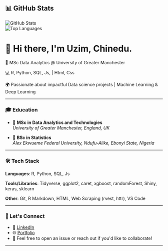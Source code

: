 ## 📊 GitHub Stats
![GitHub Stats](https://github-readme-stats.vercel.app/api?username=Nedum25&show_icons=true&theme=radical)  
![Top Languages](https://github-readme-stats.vercel.app/api/top-langs/?username=Nedum25&layout=compact)

# 👋 Hi there, I'm Uzim, Chinedu.
🌟 MSc Data Analytics @ University of Greater Manchester 

💻 R, Python, SQL, Js, | Html, Css

🌍 Passionate about impactful Data science projects | Machine Learning & Deep Learning 

---
### 🎓 Education
- 📘 **MSc in Data Analytics and Technologies**  
  *University of Greater Manchester, England, UK*

- 📗 **BSc in Statistics**  
  *Alex Ekwueme Federal University, Ndufu-Alike, Ebonyi State, Nigeria*

---

### 🛠️ Tech Stack
**Languages**: R, Python, SQL, Js

**Tools/Libraries**: Tidyverse, ggplot2, caret, xgboost, randomForest, Shiny, keras, sklearn

**Other**: Git, R Markdown, HTML, Web Scraping (rvest, httr), VS Code

---

### 🚀 Let's Connect
- 🔗 [LinkedIn](https://linkedin.com/in/chinedu-uzim)
- 🌐 [Portfolio](https://rpubs.com/Uzim_)
- 💬 Feel free to open an issue or reach out if you'd like to collaborate!
---
